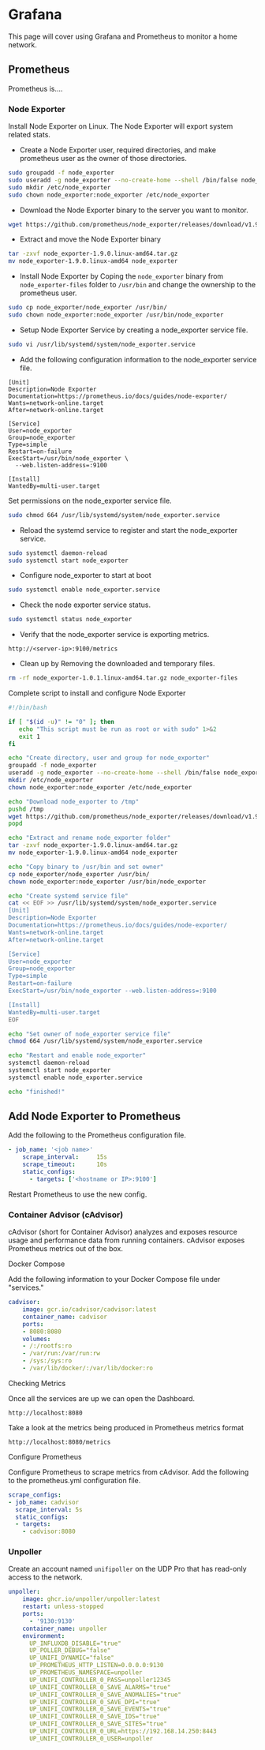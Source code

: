 # Grafana

This page will cover using Grafana and Prometheus to monitor a home network.

## Prometheus

Prometheus is....

### Node Exporter

Install Node Exporter on Linux. The Node Exporter will export system related stats.

- Create a Node Exporter user, required directories, and make prometheus user as the owner of those directories.

```bash
sudo groupadd -f node_exporter
sudo useradd -g node_exporter --no-create-home --shell /bin/false node_exporter
sudo mkdir /etc/node_exporter
sudo chown node_exporter:node_exporter /etc/node_exporter
```

- Download the Node Exporter binary to the server you want to monitor.

```bash
wget https://github.com/prometheus/node_exporter/releases/download/v1.9.0/node_exporter-1.9.0.linux-amd64.tar.gz

```

- Extract and move the Node Exporter binary

```bash
tar -zxvf node_exporter-1.9.0.linux-amd64.tar.gz
mv node_exporter-1.9.0.linux-amd64 node_exporter
```

- Install Node Exporter by Coping the ```node_exporter``` binary from ```node_exporter-files``` folder to ```/usr/bin``` and change the ownership to the prometheus user.

```bash
sudo cp node_exporter/node_exporter /usr/bin/
sudo chown node_exporter:node_exporter /usr/bin/node_exporter
```

- Setup Node Exporter Service by creating a node_exporter service file.

```bash
sudo vi /usr/lib/systemd/system/node_exporter.service
```

- Add the following configuration information to the node_exporter service file.

```text
[Unit]
Description=Node Exporter
Documentation=https://prometheus.io/docs/guides/node-exporter/
Wants=network-online.target
After=network-online.target

[Service]
User=node_exporter
Group=node_exporter
Type=simple
Restart=on-failure
ExecStart=/usr/bin/node_exporter \
  --web.listen-address=:9100

[Install]
WantedBy=multi-user.target
```

Set permissions on the node_exporter service file.

```bash
sudo chmod 664 /usr/lib/systemd/system/node_exporter.service
```

- Reload the systemd service to register and start the node_exporter service.

```bash
sudo systemctl daemon-reload
sudo systemctl start node_exporter
```

- Configure node_exporter to start at boot

```bash
sudo systemctl enable node_exporter.service
```

- Check the node exporter service status.

```bash
sudo systemctl status node_exporter
```

- Verify that the node_exporter service is exporting metrics.

```text
http://<server-ip>:9100/metrics
```

- Clean up by Removing the downloaded and temporary files.

```bash
rm -rf node_exporter-1.0.1.linux-amd64.tar.gz node_exporter-files
```

Complete script to install and configure Node Exporter

```bash
#!/bin/bash

if [ "$(id -u)" != "0" ]; then
   echo "This script must be run as root or with sudo" 1>&2
   exit 1
fi

echo "Create directory, user and group for node_exporter"
groupadd -f node_exporter
useradd -g node_exporter --no-create-home --shell /bin/false node_exporter
mkdir /etc/node_exporter
chown node_exporter:node_exporter /etc/node_exporter

echo "Download node_exporter to /tmp"
pushd /tmp
wget https://github.com/prometheus/node_exporter/releases/download/v1.9.0/node_exporter-1.9.0.linux-amd64.tar.gz
popd

echo "Extract and rename node_exporter folder"
tar -zxvf node_exporter-1.9.0.linux-amd64.tar.gz
mv node_exporter-1.9.0.linux-amd64 node_exporter

echo "Copy binary to /usr/bin and set owner"
cp node_exporter/node_exporter /usr/bin/
chown node_exporter:node_exporter /usr/bin/node_exporter

echo "Create systemd service file"
cat << EOF >> /usr/lib/systemd/system/node_exporter.service
[Unit]
Description=Node Exporter
Documentation=https://prometheus.io/docs/guides/node-exporter/
Wants=network-online.target
After=network-online.target

[Service]
User=node_exporter
Group=node_exporter
Type=simple
Restart=on-failure
ExecStart=/usr/bin/node_exporter --web.listen-address=:9100

[Install]
WantedBy=multi-user.target
EOF

echo "Set owner of node_exporter service file"
chmod 664 /usr/lib/systemd/system/node_exporter.service

echo "Restart and enable node_exporter"
systemctl daemon-reload
systemctl start node_exporter
systemctl enable node_exporter.service

echo "finished!"
```

## Add Node Exporter to Prometheus

Add the following to the Prometheus configuration file.

```yaml
- job_name: '<job name>'
    scrape_interval:     15s
    scrape_timeout:      10s
    static_configs:
      - targets: ['<hostname or IP>:9100']
```

Restart Prometheus to use the new config.

### Container Advisor (cAdvisor)

cAdvisor (short for Container Advisor) analyzes and exposes resource usage and performance data from running containers. cAdvisor exposes Prometheus metrics out of the box. 

Docker Compose

Add the following information to your Docker Compose file under "services."

```yaml
cadvisor:
    image: gcr.io/cadvisor/cadvisor:latest
    container_name: cadvisor
    ports:
    - 8080:8080
    volumes:
    - /:/rootfs:ro
    - /var/run:/var/run:rw
    - /sys:/sys:ro
    - /var/lib/docker/:/var/lib/docker:ro
```

Checking Metrics

Once all the services are up we can open the Dashboard. 

```text
http://localhost:8080
```

Take a look at the metrics being produced in Prometheus metrics format

```text
http://localhost:8080/metrics
```

Configure Prometheus

Configure Prometheus to scrape metrics from cAdvisor. Add the following to the prometheus.yml configuration file.

```yaml
scrape_configs:
- job_name: cadvisor
  scrape_interval: 5s
  static_configs:
  - targets:
    - cadvisor:8080
```

### Unpoller

Create an account named ```unifipoller``` on the UDP Pro that has read-only access to the network.

```yaml
unpoller:
    image: ghcr.io/unpoller/unpoller:latest
    restart: unless-stopped
    ports:
      - '9130:9130'
    container_name: unpoller
    environment:
      UP_INFLUXDB_DISABLE="true"
      UP_POLLER_DEBUG="false"
      UP_UNIFI_DYNAMIC="false"
      UP_PROMETHEUS_HTTP_LISTEN=0.0.0.0:9130
      UP_PROMETHEUS_NAMESPACE=unpoller
      UP_UNIFI_CONTROLLER_0_PASS=unpoller12345
      UP_UNIFI_CONTROLLER_0_SAVE_ALARMS="true"
      UP_UNIFI_CONTROLLER_0_SAVE_ANOMALIES="true"
      UP_UNIFI_CONTROLLER_0_SAVE_DPI="true"
      UP_UNIFI_CONTROLLER_0_SAVE_EVENTS="true"
      UP_UNIFI_CONTROLLER_0_SAVE_IDS="true"
      UP_UNIFI_CONTROLLER_0_SAVE_SITES="true"
      UP_UNIFI_CONTROLLER_0_URL=https://192.168.14.250:8443
      UP_UNIFI_CONTROLLER_0_USER=unpoller
```
